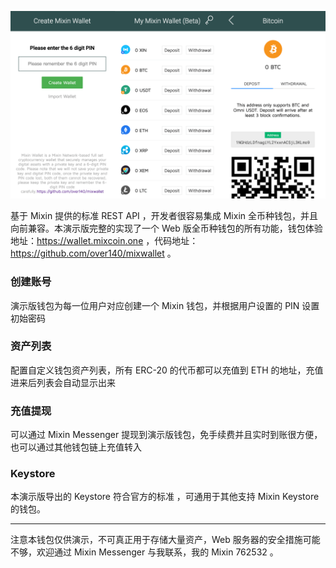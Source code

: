 ![](./wallet-web.png)

基于 Mixin 提供的标准 REST API ，开发者很容易集成 Mixin 全币种钱包，并且向前兼容。本演示版完整的实现了一个 Web 版全币种钱包的所有功能，钱包体验地址：https://wallet.mixcoin.one ，代码地址：https://github.com/over140/mixwallet 。

### 创建账号
演示版钱包为每一位用户对应创建一个 Mixin 钱包，并根据用户设置的 PIN 设置初始密码

### 资产列表
配置自定义钱包资产列表，所有 ERC-20 的代币都可以充值到 ETH 的地址，充值进来后列表会自动显示出来

### 充值提现
可以通过 Mixin Messenger 提现到演示版钱包，免手续费并且实时到账很方便，也可以通过其他钱包链上充值转入

### Keystore
本演示版导出的 Keystore 符合官方的标准 ，可通用于其他支持 Mixin Keystore 的钱包。

---
注意本钱包仅供演示，不可真正用于存储大量资产，Web 服务器的安全措施可能不够，欢迎通过 Mixin Messenger 与我联系，我的 Mixin 762532 。